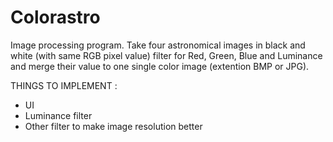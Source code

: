 # Colorastro
Image processing program. Take four astronomical images in black and white (with same RGB pixel value) filter for Red, Green, Blue and Luminance and merge their value to one single color image (extention BMP or JPG).

THINGS TO IMPLEMENT : 
- UI
- Luminance filter
- Other filter to make image resolution better
